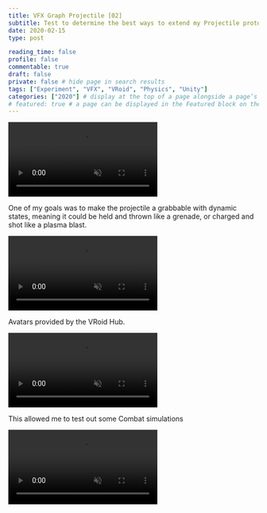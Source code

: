```yaml
---
title: VFX Graph Projectile [02]
subtitle: Test to determine the best ways to extend my Projectile prototypes
date: 2020-02-15
type: post

reading_time: false
profile: false
commentable: true
draft: false
private: false # hide page in search results
tags: ["Experiment", "VFX", "VRoid", "Physics", "Unity"]
categories: ["2020"] # display at the top of a page alongside a page’s metadata
# featured: true # a page can be displayed in the Featured block on the homepage. This is useful for sticky, announcement blog posts or selected publications etc.
---
```

<div class="video_thing">
    <video muted autoplay="" name="media" loop=""><source src="https://raw.githack.com/Denchyaknow/GitSite_Dencho/Develop/assets/media/projects/VFXGraphProjectile02/XRLog_2020_138.webm" type="video/mp4"></video>
</div>

<!--more-->

<p>One of my goals was to make the projectile a grabbable with dynamic states, meaning it could be held and thrown like a grenade, or charged and shot like a plasma blast.</p>

<div class="video_thing">
    <video muted autoplay="" name="media" loop=""><source src="https://raw.githack.com/Denchyaknow/GitSite_Dencho/Develop/assets/media/projects/VFXGraphProjectile02/XRLog_2020_136.webm" type="video/mp4"></video>
</div>

<p>Avatars provided by the VRoid Hub.</p>

<div class="video_thing">
    <video muted autoplay="" name="media" loop=""><source src="https://raw.githack.com/Denchyaknow/GitSite_Dencho/Develop/assets/media/projects/VFXGraphProjectile02/XRLog_2020_141.webm" type="video/mp4"></video>
</div>

<p>This allowed me to test out some Combat simulations</p>

<div class="video_thing">
    <video muted autoplay="" name="media" loop=""><source src="https://raw.githack.com/Denchyaknow/GitSite_Dencho/Develop/assets/media/projects/VFXGraphProjectile02/XRLog_2020_147.webm" type="video/mp4"></video>
</div>
